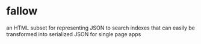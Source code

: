 fallow
======

an HTML subset for representing JSON to search indexes that can easily be transformed into serialized JSON for single page apps
